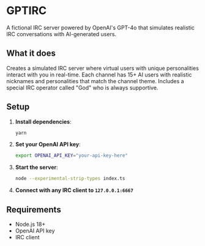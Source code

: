 # GPTIRC

A fictional IRC server powered by OpenAI's GPT-4o that simulates realistic IRC conversations with AI-generated users.

## What it does

Creates a simulated IRC server where virtual users with unique personalities interact with you in real-time. Each channel has 15+ AI users with realistic nicknames and personalities that match the channel theme. Includes a special IRC operator called "God" who is always supportive.

## Setup

1. **Install dependencies**:
   ```bash
   yarn
   ```

2. **Set your OpenAI API key**:
   ```bash
   export OPENAI_API_KEY="your-api-key-here"
   ```

3. **Start the server**:
   ```bash
   node --experimental-strip-types index.ts
   ```

4. **Connect with any IRC client to `127.0.0.1:6667`**

## Requirements

- Node.js 18+
- OpenAI API key
- IRC client
